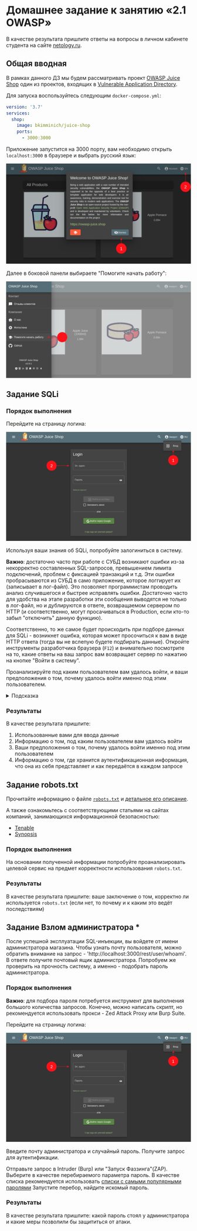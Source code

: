 # Домашнее задание к занятию «2.1 OWASP»

В качестве результата пришлите ответы на вопросы в личном кабинете студента на сайте [netology.ru](https://netology.ru).

## Общая вводная

В рамках данного ДЗ мы будем рассматривать проект [OWASP Juice Shop](https://owasp.org/www-project-juice-shop/) один из проектов, входящих в [Vulnerable Application Directory](https://owasp.org/www-project-vulnerable-web-applications-directory/).

Для запуска воспользуйтесь следующим `docker-compose.yml`:

```yaml
version: '3.7'
services:
  shop:
    image: bkimminich/juice-shop
    ports:
      - 3000:3000
```

Приложение запустится на 3000 порту, вам необходимо открыть `localhost:3000` в браузере и выбрать русский язык:

![](pic/startup.png)

Далее в боковой панели выбираете "Помогите начать работу":

![](pic/guide.png)

## Задание SQLi

### Порядок выполнения

Перейдите на страницу логина:

![](pic/login.png)

Используя ваши знания об SQLi, попробуйте залогиниться в систему.

**Важно**: достаточно часто при работе с СУБД возникают ошибки из-за некорректно составленных SQL-запросов, превышением лимита подключений, проблем с фиксацией транзакций и т.д. Эти ошибки пробрасываются из СУБД в само приложение, которое логгирует их (записывает в лог-файл). Это позволяет программистам проводить анализ случившегося и быстрее исправлять ошибки. Достаточно часто для удобства на этапе разработки эти сообщения выводятся не только в лог-файл, но и дублируются в ответе, возвращаемом сервером по HTTP (и соответственно, могут просачиваться в Production, если кто-то забыл "отключить" данную функцию).

Соответственно, то же самое будет происходить при подборе данных для SQLi - возникнет ошибка, которая может просочиться к вам в виде HTTP ответа (тогда вы не вслепую будете подбирать данные). Откройте инструменты разработчика браузера (`F12`) и внимательно посмотрите на то, какие ответы на ваш запрос вам возвращает сервер по нажатию на кнопке "Войти в систему".

Проанализируйте под каким пользователем вам удалось войти, и ваши предположения о том, почему удалось войти именно под этим пользователем.

<details>
<summary>Подсказка</summary>

Для этого достаточно:
1. Посмотреть на хранилища (Cookie, LocalStorage, SessionStorage) на предмет хранения аутентификационной информации
1. Посмотреть на данные передаваемые в запросах (Headers)
1. Посмотреть на данные, возвращаемые в ответах после аутентификации
</details>

### Результаты

В качестве результата пришлите:
1. Использованные вами для ввода данные
1. Информацию о том, под каким пользователем вам удалось войти
1. Ваши предположения о том, почему удалось войти именно под этим пользователем
1. Информацию о том, где хранится аутентификационная информация, что она из себя представляет и как передаётся в каждом запросе

## Задание robots.txt

Прочитайте информацию о файле [`robots.txt`](https://developers.google.com/search/docs/advanced/robots/intro?hl=ru) и [детальное его описание](https://developers.google.com/search/docs/advanced/robots/robots_txt?hl=ru).

А также ознакомьтесь с соответствующими статьями на сайтах компаний, занимающихся информационной безопасностью:
* [Tenable](https://www.tenable.com/plugins/nessus/10302)
* [Synopsis](https://www.synopsys.com/blogs/software-security/robots-txt/)

### Порядок выполнения

На основании полученной информации попробуйте проанализировать целевой сервис на предмет корректности использования `robots.txt`.

### Результаты

В качестве результата пришлите: ваше заключение о том, корректно ли используется `robots.txt` (если нет, то почему и к каким это ведёт последствиям)

## Задание Взлом администратора *

После успешной эксплуатации SQL-инъекции, вы войдете от имени администратора магазина. Чтобы узнать почту пользователя, можно обратить внимание на запрос - 'http://localhost:3000/rest/user/whoami'. В ответе получите почтовый ящик администратора. Попробуем же проверить на прочность систему, а именно - подобрать пароль администратора.

### Порядок выполнения

**Важно**: для подбора пароля потребуется инструмент для выполнения большого количества запросов. Конечно, можно написать скрипт, но рекомендуется использовать прокси - Zed Attack Proxy или Burp Suite. 

Перейдите на страницу логина:

![](pic/login.png)

Введите почту администратора и случайный пароль. Получите запрос для аутентификации.

Отправьте запрос в Intruder (Burp) или "Запуск Фаззинга"(ZAP). Выберите в качестве перебираемого параметра пароль. В качестве списка рекомендуется использовать [списки с самыми популярными паролями](https://github.com/danielmiessler/SecLists/blob/master/Passwords/Common-Credentials/100k-most-used-passwords-NCSC.txt)
Запустите перебор, найдите искомый пароль.

### Результаты

В качестве результата пришлите: какой пароль стоял у администратора и какие меры позволили бы защититься от атаки.